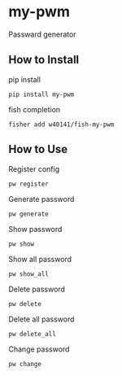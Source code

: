 # my-pwm
Passward generator

## How to Install

pip install

    pip install my-pwm

fish completion

    fisher add w40141/fish-my-pwm

## How to Use

Register config

    pw register

Generate password

    pw generate

Show password

    pw show

Show all password

    pw show_all

Delete password

    pw delete

Delete all password

    pw delete_all

Change password

    pw change
